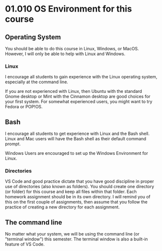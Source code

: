 # 01.010 OS Environment for this course

## Operating System

You should be able to do this course in Linux, Windows, or MacOS.  However, I will only be able to help with Linux and Windows.

### Linux 

I encourage all students to gain experience with the Linux operating system, especially at the command line.

If you are not experienced with Linux, then Ubuntu with the standard Gnome desktop or Mint with the Cinnamon desktop are good choices for your first system.  For somewhat experienced users, you might want to try Fedora or POP!OS.  

## Bash

I encourage all students to get experience with Linux and the Bash shell.  Linux and Mac users will have the Bash shell as their default command prompt.

Windows Users are encouraged to set up the Windows Environment for Linux.

### Directories

VS Code and good practice dictate that you have good discipline in proper use of directories (also known as folders).  You should create one directory (or folder) for this course and keep all files within that folder.  Each homework assignment should be in its own directory.  I will remind you of this on the first couple of assignments, then assume that you follow the practice of creating a new directory for each assignment.  

## The command line

No matter what your system, we will be using the command line (or "terminal window") this semester.  The terminal window is also a built-in feature of VS Code.